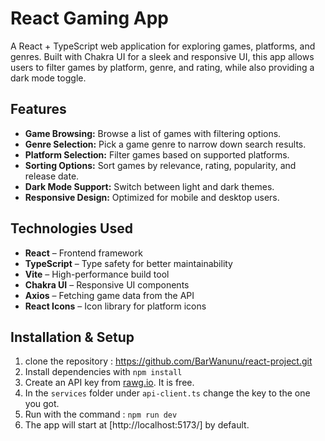 # React Gaming App
A React + TypeScript web application for exploring games, platforms, and genres. Built with Chakra UI for a sleek and responsive UI, this app allows users to filter games by platform, genre, and rating, while also providing a dark mode toggle.

## Features
- **Game Browsing:** Browse a list of games with filtering options.
- **Genre Selection:** Pick a game genre to narrow down search results.
- **Platform Selection:** Filter games based on supported platforms.
- **Sorting Options:** Sort games by relevance, rating, popularity, and release date.
- **Dark Mode Support:** Switch between light and dark themes.
- **Responsive Design:** Optimized for mobile and desktop users.

## Technologies Used
- **React** – Frontend framework
- **TypeScript** – Type safety for better maintainability
- **Vite** – High-performance build tool
- **Chakra UI** – Responsive UI components
- **Axios** – Fetching game data from the API
- **React Icons** – Icon library for platform icons

## Installation & Setup
1. clone the repository : https://github.com/BarWanunu/react-project.git
2. Install dependencies with ```npm install```
3. Create an API key from [rawg.io](https://rawg.io/apidocs). It is free.
4. In the ```services``` folder under ```api-client.ts``` change the key to the one you got.
5. Run with the command : ```npm run dev```
6. The app will start at [http://localhost:5173/] by default.
